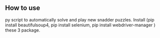 ## How to use
py script to automatically solve and play new snadder puzzles.
Install (pip install beautifulsoup4, pip install selenium, pip install webdriver-manager ) these 3 package.
